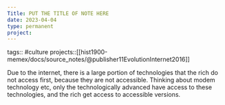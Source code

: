 ```yaml
---
Title: PUT THE TITLE OF NOTE HERE
date: 2023-04-04
type: permanent
project:
---
```


tags::  #culture 
projects::[[hist1900-memex/docs/source_notes/@publisher11EvolutionInternet2016]]

Due to the internet, there is a large portion of technologies that the rich do not access first, because they are not accessible. Thinking about modem technology etc, only the technologically advanced have access to these technologies, and the rich get access to accessible versions.
